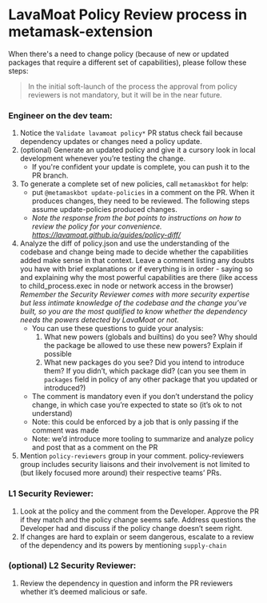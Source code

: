# LavaMoat Policy Review process in metamask-extension

When there's a need to change policy (because of new or updated packages that require a different set of capabilities), please follow these steps:

> In the initial soft-launch of the process the approval from policy reviewers is not mandatory, but it will be in the near future.

### Engineer on the dev team:
   1. Notice the `Validate lavamoat policy*` PR status check fail because dependency updates or changes need a policy update.
   2. (optional) Generate an updated policy and give it a cursory look in local development whenever you’re testing the change.
      - If you're confident your update is complete, you can push it to the PR branch.
   3. To generate a complete set of new policies, call `metamaskbot` for help:
       - put `@metamaskbot update-policies` in a comment on the PR. When it produces changes, they need to be reviewed. The following steps assume update-policies produced changes.
      - *Note the response from the bot points to instructions on how to review the policy for your convenience. https://lavamoat.github.io/guides/policy-diff/*
   4. Analyze the diff of policy.json and use the understanding of the codebase and change being made to decide whether the capabilities added make sense in that context. Leave a comment listing any doubts you have with brief explanations or if everything is in order \- saying so and explaining why the most powerful capabilities are there (like access to child_process.exec in node or network access in the browser)
      *Remember the Security Reviewer comes with more security expertise but less intimate knowledge of the codebase and the change you’ve built, so you are the most qualified to know whether the dependency needs the powers detected by LavaMoat or not.*
      - You can use these questions to guide your analysis:
         1. What new powers (globals and builtins) do you see? Why should the package be allowed to use these new powers? Explain if possible
         2. What new packages do you see? Did you intend to introduce them? If you didn’t, which package did? (can you see them in `packages` field in policy of any other package that you updated or introduced?)
      - The comment is mandatory even if you don’t understand the policy change, in which case you’re expected to state so (it’s ok to not understand)
      - Note: this could be enforced by a job that is only passing if the comment was made
      - Note: we’d introduce more tooling to summarize and analyze policy and post that as a comment on the PR
   5. Mention `policy-reviewers` group in your comment.
      policy-reviewers group includes security liaisons and their involvement is not limited to (but likely focused more around) their respective teams’ PRs.

### L1 Security Reviewer:
   1.  Look at the policy and the comment from the Developer. Approve the PR if they match and the policy change seems safe. Address questions the Developer had and discuss if the policy change doesn’t seem right.
   2. If changes are hard to explain or seem dangerous, escalate to a review of the dependency and its powers by mentioning `supply-chain`
### (optional) L2 Security Reviewer:
   1. Review the dependency in question and inform the PR reviewers whether it’s deemed malicious or safe.
